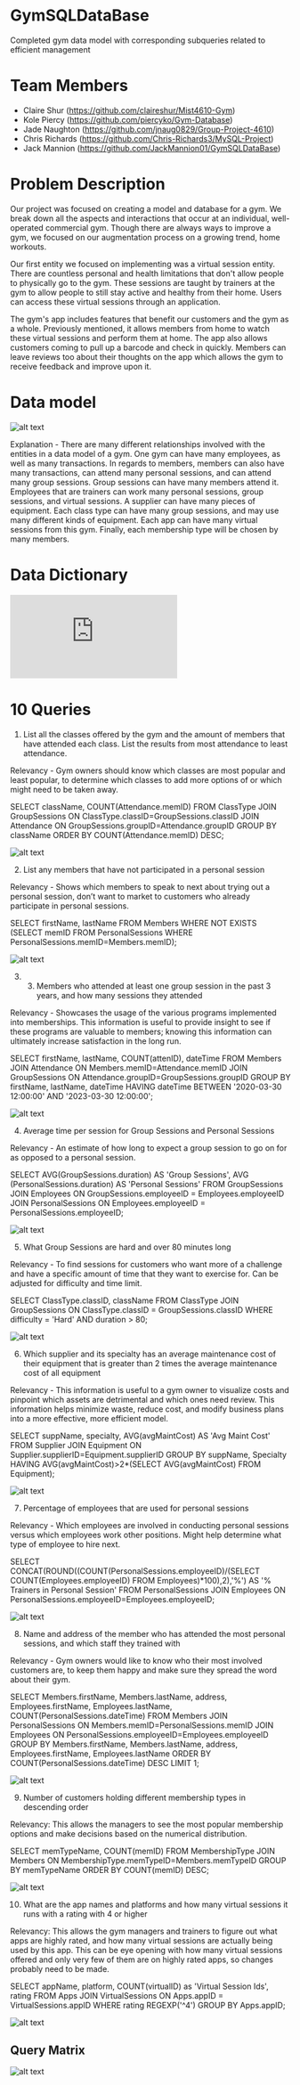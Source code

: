 # GymSQLDataBase
Completed gym data model with corresponding subqueries related to efficient management


# Team Members

- Claire Shur (https://github.com/claireshur/Mist4610-Gym)
-  Kole Piercy (https://github.com/piercyko/Gym-Database)
-  Jade Naughton (https://github.com/jnaug0829/Group-Project-4610)
-  Chris Richards (https://github.com/Chris-Richards3/MySQL-Project)
-  Jack Mannion (https://github.com/JackMannion01/GymSQLDataBase)

# Problem Description

Our project was focused on creating a model and database for a gym. We break down all the aspects and interactions that occur at an individual, well-operated commercial gym. Though there are always ways to improve a gym, we focused on our augmentation process on a growing trend, home workouts.

Our first entity we focused on implementing was a virtual session entity. There are countless personal and health limitations that don't allow people to physically go to the gym. These sessions are taught by trainers at the gym to allow people to still stay active and healthy from their home. Users can access these virtual sessions through an application. 

The gym's app includes features that benefit our customers and the gym as a whole. Previously mentioned, it allows members from home to watch these virtual sessions and perform them at home. The app also allows customers coming to pull up a barcode and check in quickly. Members can leave reviews too about their thoughts on the app which allows the gym to receive feedback and improve upon it.


# Data model

![alt text](https://github.com/Chris-Richards3/MySQL-Project/blob/main/Gym%20Data%20Model.png)

Explanation - There are many different relationships involved with the entities in a data model of a gym. One gym can have many employees, as well as many transactions. In regards to members, members can also have many transactions, can attend many personal sessions, and can attend many group sessions. Group sessions can have many members attend it. Employees that are trainers can work many personal sessions, group sessions, and virtual sessions. A supplier can have many pieces of equipment. Each class type can have many group sessions, and may use many different kinds of equipment. Each app can have many virtual sessions from this gym. Finally, each membership type will be chosen by many members. 

# Data Dictionary 

![alt text](https://github.com/JackMannion01/GymSQLDataBase/blob/main/data%20dictionary.pdf)

# 10 Queries

1. List all the classes offered by the gym and the amount of members that have attended each class. List the results from most attendance to least attendance. 

Relevancy - Gym owners should know which classes are most popular and least popular, to determine which classes to add more options of or which might need to be taken away.

SELECT className, COUNT(Attendance.memID)
FROM ClassType
JOIN GroupSessions ON ClassType.classID=GroupSessions.classID
JOIN Attendance ON GroupSessions.groupID=Attendance.groupID
GROUP BY className
ORDER BY COUNT(Attendance.memID) DESC;

![alt text](https://github.com/JackMannion01/GymSQLDataBase/blob/main/Query%20Response/1.png)

2. List any members that have not participated in a personal session 

Relevancy - Shows which members to speak to next about trying out a personal session, don’t want to market to customers who already participate in personal sessions.

SELECT firstName, lastName
FROM Members
WHERE NOT EXISTS (SELECT memID FROM PersonalSessions WHERE PersonalSessions.memID=Members.memID);

![alt text](https://github.com/JackMannion01/GymSQLDataBase/blob/main/Query%20Response/2.png)

3. 3. Members who attended at least one group session in the past 3 years, and how many sessions they attended

Relevancy -  Showcases the usage of the various programs implemented into memberships. This information is useful to provide insight to see if these programs are valuable to members; knowing this information can ultimately increase satisfaction in the long run.

SELECT firstName, lastName, COUNT(attenID), dateTime
FROM Members
JOIN Attendance ON Members.memID=Attendance.memID
JOIN GroupSessions ON Attendance.groupID=GroupSessions.groupID
GROUP BY firstName, lastName, dateTime
HAVING dateTime BETWEEN '2020-03-30 12:00:00' AND '2023-03-30 12:00:00';

![alt text](https://github.com/JackMannion01/GymSQLDataBase/blob/main/Query%20Response/3.png)

4. Average time per session for Group Sessions and Personal Sessions

Relevancy - An estimate of how long to expect a group session to go on for as opposed to a personal session.

SELECT AVG(GroupSessions.duration) AS 'Group Sessions', AVG (PersonalSessions.duration) AS 'Personal Sessions'
FROM GroupSessions
JOIN Employees ON GroupSessions.employeeID = Employees.employeeID
JOIN PersonalSessions ON Employees.employeeID = PersonalSessions.employeeID;

![alt text](https://github.com/JackMannion01/GymSQLDataBase/blob/main/Query%20Response/4.png)

5. What Group Sessions are hard and over 80 minutes long

Relevancy - To find sessions for customers who want more of a challenge and have a specific amount of time that they want to exercise for. Can be adjusted for difficulty and time limit.

SELECT ClassType.classID, className
FROM ClassType
JOIN GroupSessions ON ClassType.classID = GroupSessions.classID
WHERE difficulty = 'Hard' AND duration > 80;

![alt text](https://github.com/JackMannion01/GymSQLDataBase/blob/main/Query%20Response/5.png)

6. Which supplier and its specialty has an average maintenance cost of their equipment that is greater than 2 times the average maintenance cost of all equipment

Relevancy - This information is useful to a gym owner to visualize costs and pinpoint which assets are detrimental and which ones need review. This information helps minimize waste, reduce cost, and modify business plans into a more effective, more efficient model. 

SELECT suppName, specialty, AVG(avgMaintCost) AS 'Avg Maint Cost'
FROM Supplier
JOIN Equipment ON Supplier.supplierID=Equipment.supplierID
GROUP BY suppName, Specialty
HAVING AVG(avgMaintCost)>2*(SELECT AVG(avgMaintCost) FROM Equipment);

![alt text](https://github.com/JackMannion01/GymSQLDataBase/blob/main/Query%20Response/6.png)

7. Percentage of employees that are used for personal sessions

Relevancy - Which employees are involved in conducting personal sessions versus which employees work other positions. Might help determine what type of employee to hire next.

SELECT CONCAT(ROUND((COUNT(PersonalSessions.employeeID)/(SELECT COUNT(Employees.employeeID) FROM Employees)*100),2),'%') AS '% Trainers in Personal Session'
FROM PersonalSessions
JOIN Employees ON PersonalSessions.employeeID=Employees.employeeID;

![alt text](https://github.com/JackMannion01/GymSQLDataBase/blob/main/Query%20Response/7.png)

8. Name and address of the member who has attended the most personal sessions, and which staff they trained with 

Relevancy - Gym owners would like to know who their most involved customers are, to keep them happy and make sure they spread the word about their gym.

SELECT Members.firstName, Members.lastName, address, Employees.firstName, Employees.lastName, COUNT(PersonalSessions.dateTime)
FROM Members
JOIN PersonalSessions ON Members.memID=PersonalSessions.memID
JOIN Employees ON PersonalSessions.employeeID=Employees.employeeID
GROUP BY Members.firstName, Members.lastName, address, Employees.firstName, Employees.lastName
ORDER BY COUNT(PersonalSessions.dateTime) DESC
LIMIT 1;

![alt text](https://github.com/JackMannion01/GymSQLDataBase/blob/main/Query%20Response/8.png)

9. Number of customers holding different membership types in descending order

Relevancy: This allows the managers to see the most popular membership options and make decisions based on the numerical distribution.

SELECT memTypeName, COUNT(memID)
FROM MembershipType
JOIN Members ON MembershipType.memTypeID=Members.memTypeID
GROUP BY memTypeName
ORDER BY COUNT(memID) DESC;

![alt text](https://github.com/JackMannion01/GymSQLDataBase/blob/main/Query%20Response/9.png)

10. What are the app names and platforms and how many virtual sessions it runs with a rating with 4 or higher

Relevancy: This allows the gym managers and trainers to figure out what apps are highly rated, and how many virtual sessions are actually being used by this app. This can be eye opening with how many virtual sessions offered and only very few of them are on highly rated apps, so changes probably need to be made.

SELECT appName, platform, COUNT(virtualID) as 'Virtual Session Ids', rating
FROM Apps
JOIN VirtualSessions ON Apps.appID = VirtualSessions.appID
WHERE rating REGEXP('^4')
GROUP BY Apps.appID;

![alt text](https://github.com/JackMannion01/GymSQLDataBase/blob/main/Query%20Response/10.png)

## Query Matrix 

![alt text](https://github.com/JackMannion01/GymSQLDataBase/blob/main/QueryMatrix.PNG)


